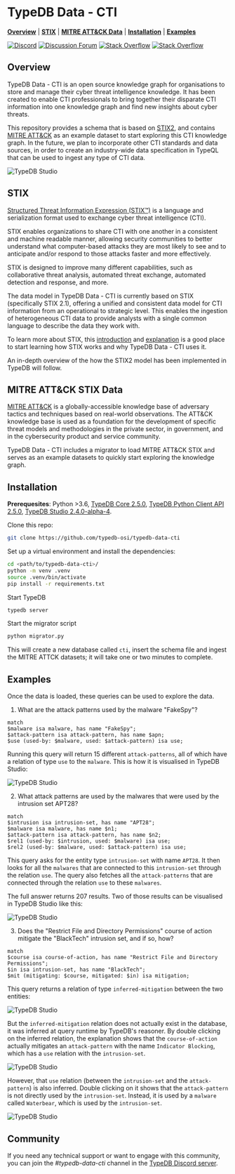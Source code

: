 

# TypeDB Data - CTI

**[Overview](#overview)** | **[STIX](#stix)** | **[MITRE ATT&CK Data](#mitre-attck-stix-data)** | **[Installation](#installation)** | **[Examples](#examples)**

[![Discord](https://img.shields.io/discord/665254494820368395?color=7389D8&label=chat&logo=discord&logoColor=ffffff)](https://vaticle.com/discord)
[![Discussion Forum](https://img.shields.io/discourse/https/forum.vaticle.com/topics.svg)](https://forum.vaticle.com)
[![Stack Overflow](https://img.shields.io/badge/stackoverflow-typedb-796de3.svg)](https://stackoverflow.com/questions/tagged/typedb)
[![Stack Overflow](https://img.shields.io/badge/stackoverflow-typeql-3dce8c.svg)](https://stackoverflow.com/questions/tagged/typeql)

## Overview
TypeDB Data - CTI is an open source knowledge graph for organisations to store and manage their cyber threat intelligence knowledge. It has been created to enable CTI professionals to bring together their disparate CTI information into one knowledge graph and find new insights about cyber threats.

This repository provides a schema that is based on [STIX2](https://oasis-open.github.io/cti-documentation/), and contains [MITRE ATT&CK](https://github.com/mitre-attack/attack-stix-data) as an example dataset to start exploring this CTI knowledge graph. In the future, we plan to incorporate other CTI standards and data sources, in order to create an industry-wide data specification in TypeQL that can be used to ingest any type of CTI data. 

![TypeDB Studio](Images/query_0.png)


## STIX

[Structured Threat Information Expression (STIX™)](https://oasis-open.github.io/cti-documentation/) is a language and serialization format used to exchange cyber threat intelligence (CTI).

STIX enables organizations to share CTI with one another in a consistent and machine readable manner, allowing security communities to better understand what computer-based attacks they are most likely to see and to anticipate and/or respond to those attacks faster and more effectively.

STIX is designed to improve many different capabilities, such as collaborative threat analysis, automated threat exchange, automated detection and response, and more.

The data model in TypeDB Data - CTI is currently based on STIX (specifically STIX 2.1), offering a unified and consistent data model for CTI information from an operational to strategic level. This enables the ingestion of heterogeneous CTI data to provide analysts with a single common language to describe the data they work with.  

To learn more about STIX, this [introduction](https://oasis-open.github.io/cti-documentation/stix/walkthrough) and [explanation](https://oasis-open.github.io/cti-documentation/examples/visualized-sdo-relationships) is a good place to start learning how STIX works and why TypeDB Data - CTI uses it. 

An in-depth overview of the how the STIX2 model has been implemented in TypeDB will follow. 

## MITRE ATT&CK STIX Data

[MITRE ATT&CK](https://github.com/mitre-attack/attack-stix-data) is a globally-accessible knowledge base of adversary tactics and techniques based on real-world observations. The ATT&CK knowledge base is used as a foundation for the development of specific threat models and methodologies in the private sector, in government, and in the cybersecurity product and service community.

TypeDB Data - CTI includes a migrator to load MITRE ATT&CK STIX and serves as an example datasets to quickly start exploring the knowledge graph. 

## Installation 

**Prerequesites**: Python >3.6,  [TypeDB Core 2.5.0](https://vaticle.com/download#core),  [TypeDB Python Client API 2.5.0](https://docs.vaticle.com/docs/client-api/python),  [TypeDB Studio 2.4.0-alpha-4](https://vaticle.com/download#typedb-studio).

Clone this repo:

```bash 
git clone https://github.com/typedb-osi/typedb-data-cti
```

Set up a virtual environment and install the dependencies:

```bash
cd <path/to/typedb-data-cti>/
python -m venv .venv
source .venv/bin/activate
pip install -r requirements.txt
```
Start TypeDB
```bash 
typedb server
```
Start the migrator script

```bash
python migrator.py
```
This will create a new database called `cti`, insert the schema file and ingest the MITRE ATTCK datasets; it will take one or two minutes to complete. 

## Examples

Once the data is loaded, these queries can be used to explore the data. 

1. What are the attack patterns used by the malware "FakeSpy"?
```
match 
$malware isa malware, has name "FakeSpy";
$attack-pattern isa attack-pattern, has name $apn;
$use (used-by: $malware, used: $attack-pattern) isa use; 
```

Running this query will return 15 different `attack-patterns`, all of which have a relation of type `use` to the `malware`. This is how it is visualised in TypeDB Studio: 

![TypeDB Studio](Images/query_1.png)

2. What attack patterns are used by the malwares that were used by the intrusion set APT28?
```
match 
$intrusion isa intrusion-set, has name "APT28"; 
$malware isa malware, has name $n1; 
$attack-pattern isa attack-pattern, has name $n2;
$rel1 (used-by: $intrusion, used: $malware) isa use; 
$rel2 (used-by: $malware, used: $attack-pattern) isa use; 
```
This query asks for the entity type `intrusion-set` with name `APT28`. It then looks for all the `malwares` that are connected to this `intrusion-set` through the relation `use`. The query also fetches all the `attack-patterns` that are connected through the relation `use` to these `malwares`.

The full answer returns 207 results. Two of those results can be visualised in TypeDB Studio like this: 

![TypeDB Studio](Images/query_2.png)

3. Does the "Restrict File and Directory Permissions" course of action mitigate the "BlackTech" intrusion set, and if so, how?
```
match
$course isa course-of-action, has name "Restrict File and Directory Permissions";
$in isa intrusion-set, has name "BlackTech";  
$mit (mitigating: $course, mitigated: $in) isa mitigation;
```
This query returns a relation of type `inferred-mitigation` between the two entities: 
 
![TypeDB Studio](Images/query_3.png)

But the `inferred-mitigation` relation does not actually exist in the database, it was inferred at query runtime by TypeDB's reasoner. By double clicking on the inferred relation, the explanation shows that the `course-of-action` actually mitigates an `attack-pattern` with the name `Indicator Blocking`, which has a `use` relation with the `intrusion-set`.

![TypeDB Studio](Images/query_4.png)

However, that `use` relation (between the `intrusion-set` and the `attack-pattern`) is also inferred. Double clicking on it shows that the `attack-pattern` is not directly used by the `intrusion-set`. Instead, it is used by a `malware` called `Waterbear`, which is used by the `intrusion-set`.

![TypeDB Studio](Images/query_5.png)

## Community
If you need any technical support or want to engage with this community, you can join the *#typedb-data-cti* channel in the [TypeDB Discord server](https://vaticle.com/typedb). 
